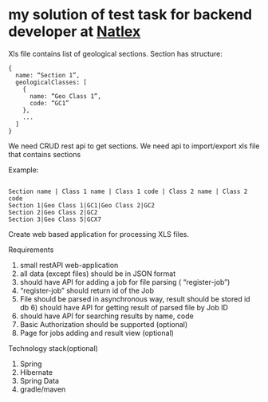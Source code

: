 # my solution of test task for backend developer at [Natlex](http://natlex.ru/)

Xls file contains list of geological sections. Section has structure: 

```
{
  name: “Section 1”,
  geologicalClasses: [
    {
      name: “Geo Class 1”,
      code: “GC1” 
    }, 
    ...
  ]
}
```

We need CRUD rest api to get sections.
We need api to import/export xls file that contains sections

Example:
```

Section name | Class 1 name | Class 1 code | Class 2 name | Class 2 code 
Section 1|Geo Class 1|GC1|Geo Class 2|GC2
Section 2|Geo Class 2|GC2
Section 3|Geo Class 5|GCX7
```

Create web based application for processing XLS files.

Requirements
1) small restAPI web-application
2) all data (except files) should be in JSON format
3) should have API for adding a job for file parsing ( “register-job”)
4) “register-job” should return id of the Job
5) File should be parsed in asynchronous way, result should be stored id db 6) should have API for getting result of parsed file by Job ID
7) should have API for searching results by name, code
8) Basic Authorization should be supported (optional)
9) Page for jobs adding and result view (optional)

Technology stack(optional) 
1) Spring
2) Hibernate
3) Spring Data
4) gradle/maven
